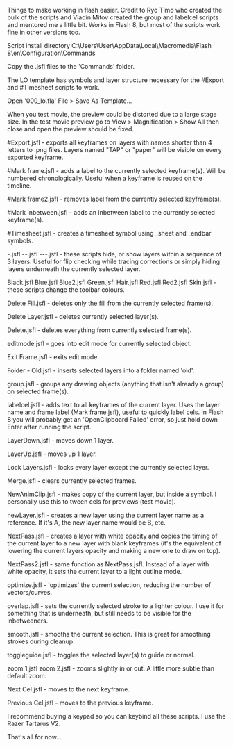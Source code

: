 Things to make working in flash easier.
Credit to Ryo Timo who created the bulk of the scripts and Vladin Mitov created the group and labelcel scripts and mentored me a little bit. 
Works in Flash 8, but most of the scripts work fine in other versions too.

Script install directory C:\Users\User\AppData\Local\Macromedia\Flash 8\en\Configuration\Commands

Copy the .jsfl files to the 'Commands' folder.

The LO template has symbols and layer structure necessary for the #Export and #Timesheet scripts to work.

Open '000_lo.fla' File > Save As Template...  

When you test movie, the preview could be distorted due to a large stage size. In the test movie preview go to View > Magnification > Show All then close and open the preview should be fixed.


#Export.jsfl - exports all keyframes on layers with names shorter than 4 letters to .png files. Layers named "TAP" or "paper" will be visible on every exported keyframe.

#Mark frame.jsfl - adds a label to the currently selected keyframe(s). Will be numbered chronologically. Useful when a keyframe is reused on the timeline.

#Mark frame2.jsfl - removes label from the currently selected keyframe(s).

#Mark inbetween.jsfl - adds an inbetween label to the currently selected keyframe(s).

#Timesheet.jsfl - creates a timesheet symbol using _sheet and _endbar symbols.

-.jsfl
--.jsfl
---.jsfl - these scripts hide, or show layers within a sequence of 3 layers. Useful for flip checking while tracing corrections or simply hiding layers underneath the currently selected layer.

Black.jsfl
Blue.jsfl 
Blue2.jsfl
Green.jsfl
Hair.jsfl
Red.jsfl
Red2.jsfl
Skin.jsfl - these scripts change the toolbar colours.

Delete Fill.jsfl - deletes only the fill from the currently selected frame(s).

Delete Layer.jsfl - deletes currently selected layer(s).

Delete.jsfl - deletes everything from currently selected frame(s).

editmode.jsfl - goes into edit mode for currently selected object.

Exit Frame.jsfl - exits edit mode.

Folder - Old.jsfl - inserts selected layers into a folder named 'old'.

group.jsfl - groups any drawing objects (anything that isn't already a group) on selected frame(s).

labelcel.jsfl - adds text to all keyframes of the current layer. Uses the layer name and frame label (Mark frame.jsfl), useful to quickly label cels. In Flash 8 you will probably get an 'OpenClipboard Failed' error, so just hold down Enter after running the script.

LayerDown.jsfl - moves down 1 layer.

LayerUp.jsfl - moves up 1 layer.

Lock Layers.jsfl - locks every layer except the currently selected layer.

Merge.jsfl - clears currently selected frames.

NewAnimClip.jsfl - makes copy of the current layer, but inside a symbol. I personally use this to tween cels for previews (test movie).

newLayer.jsfl - creates a new layer using the current layer name as a reference. If it's A, the new layer name would be B, etc.

NextPass.jsfl - creates a layer with white opacity and copies the timing of the current layer to a new layer with blank keyframes (it's the equivalent of lowering the current layers opacity and making a new one to draw on top).

NextPass2.jsfl - same function as NextPass.jsfl. Instead of a layer with white opacity, it sets the current layer to a light outline mode.

optimize.jsfl - 'optimizes' the current selection, reducing the number of vectors/curves.

overlap.jsfl - sets the currently selected stroke to a lighter colour. I use it for something that is underneath, but still needs to be visible for the inbetweeners.

smooth.jsfl - smooths the current selection. This is great for smoothing strokes during cleanup.

toggleguide.jsfl - toggles the selected layer(s) to guide or normal.

zoom 1.jsfl
zoom 2.jsfl - zooms slightly in or out. A little more subtle than default zoom.

Next Cel.jsfl - moves to the next keyframe.

Previous Cel.jsfl - moves to the previous keyframe.


I recommend buying a keypad so you can keybind all these scripts. I use the Razer Tartarus V2.

That's all for now...
